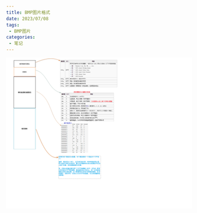 ```yaml
---
title: BMP图片格式
date: 2023/07/08
tags:
 - BMP图片
categories:
 - 笔记
---
```


![bmp文件格式](./assets/bmp%E6%96%87%E4%BB%B6%E6%A0%BC%E5%BC%8F.png)
